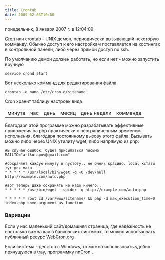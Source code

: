```yaml
---
title: Crontab
date: 2009-02-03T10:00
---
```


понедельник, 8 января 2007 г. в 12:04:09

[Cron](http://en.wikipedia.org/wiki/Cron) или crontab - UNIX демон, периодически вызывающий некоторую комманду. Обычно доступ к его настройкам поставляется на хостингах в контрольной панели, либо через прямой доступ по ssh. 

По умолчанию демон должен работать, но если нет - можно запустить вручную

`service crond start`

Вот несколько комманд для редактирования файла

`crontab -e nano /etc/cron.d/sitename`

Cron хранит таблицу настроек вида

|   |   |   |   |   |   |
|---|---|---|---|---|---|
|минута|час|день|месяц|день недели|комманда|

Благодаря этой программе можно разрабатывать эффективные приложения на php практически с неограниченным временем исполнения, благодаря постоянному вызову этого файла. Вызывать можно либо через UNIX утилиту wget, либо напрямую из php:

```
#В случае ошибок, будет присылаться письмо
MAILTO="artkurapov@gmail.com"

#сохраняет каждую минуту в пустоту.. не очень красиво. local кстати тут для мака 
* * * * * /usr/local/bin/wget -q -O /dev/null http://example.com/auto.php

#вот теперь даже сохранять не надо ничего.. 
* * * * * /usr/bin/wget --spider -q http://example.com/auto.php

* * * * * root cd /var/www/sitename/ && php -d max_execution_time=0 index.php some_argument_as_function
```

### Вариации

Если у нас маленький сайт/домашняя страница, где надёжность не настолько важна как в банковских системах, то можно использовать публичный ресурс [WebCron.org](http://www.webcron.org/)

Если система - десктоп с Windows, то можно использовать удобно прячущуюся в tray, программку [nnCron](http://nncron.ru/) .